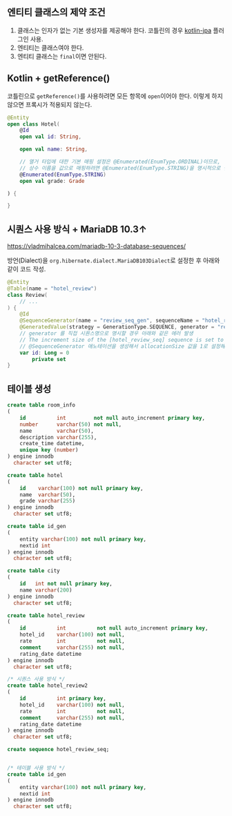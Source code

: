## 엔티티 클래스의 제약 조건

1. 클래스는 인자가 없는 기본 생성자를 제공해야 한다. 코틀린의
   경우 [kotlin-jpa](https://kotlinlang.org/docs/reference/compiler-plugins.html#no-arg-compiler-plugin) 플러그인 사용.
2. 엔티티는 클래스여야 한다.
3. 엔티티 클래스는 `final`이면 안된다.

## Kotlin + getReference()

코틀린으로 `getReference()`를 사용하려면 모든 항목에 `open`이어야 한다. 이렇게 하지 않으면 프록시가 적용되지 않는다.

```kotlin
@Entity
open class Hotel(
    @Id
    open val id: String,

    open val name: String,

    // 열거 타입에 대한 기본 매핑 설정은 @Enumerated(EnumType.ORDINAL)이므로,
    // 상수 이름을 값으로 매핑하려면 @Enumerated(EnumType.STRING)을 명시적으로 설정해야 함
    @Enumerated(EnumType.STRING)
    open val grade: Grade

) {

}
```

## 시퀀스 사용 방식 + MariaDB 10.3↑

https://vladmihalcea.com/mariadb-10-3-database-sequences/

방언(Dialect)을 `org.hibernate.dialect.MariaDB103Dialect`로 설정한 후 아래와 같이 코드 작성.

```kotlin
@Entity
@Table(name = "hotel_review")
class Review(
    // ...
) {
    @Id
    @SequenceGenerator(name = "review_seq_gen", sequenceName = "hotel_review_seq", allocationSize = 1)
    @GeneratedValue(strategy = GenerationType.SEQUENCE, generator = "review_seq_gen")
    // generator 를 직접 시퀀스명으로 명시할 경우 아래와 같은 에러 발생
    // The increment size of the [hotel_review_seq] sequence is set to [50] in the entity mapping while the associated database sequence increment size is [1].
    // @SequenceGenerator 애노테이션을 생성해서 allocationSize 값을 1로 설정해야 한다.
    var id: Long = 0
        private set
}
```

## 테이블 생성

```sql
create table room_info
(
    id          int         not null auto_increment primary key,
    number      varchar(50) not null,
    name        varchar(50),
    description varchar(255),
    create_time datetime,
    unique key (number)
) engine innodb
  character set utf8;

create table hotel
(
    id    varchar(100) not null primary key,
    name  varchar(50),
    grade varchar(255)
) engine innodb
  character set utf8;

create table id_gen
(
    entity varchar(100) not null primary key,
    nextid int
) engine innodb
  character set utf8;

create table city
(
    id   int not null primary key,
    name varchar(200)
) engine innodb
  character set utf8;

create table hotel_review
(
    id          int          not null auto_increment primary key,
    hotel_id    varchar(100) not null,
    rate        int          not null,
    comment     varchar(255) not null,
    rating_date datetime
) engine innodb
  character set utf8;

/* 시퀀스 사용 방식 */
create table hotel_review2
(
    id          int primary key,
    hotel_id    varchar(100) not null,
    rate        int          not null,
    comment     varchar(255) not null,
    rating_date datetime
) engine innodb
  character set utf8;

create sequence hotel_review_seq;


/* 테이블 사용 방식 */
create table id_gen
(
    entity varchar(100) not null primary key,
    nextid int
) engine innodb
  character set utf8;
```

